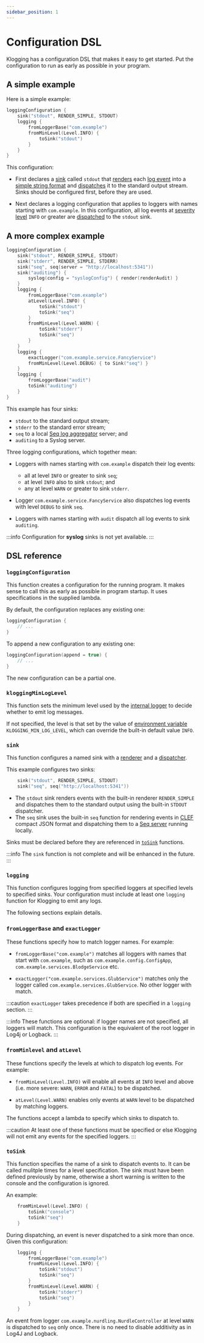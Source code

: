 ```yaml
---
sidebar_position: 1
---
```


# Configuration DSL

Klogging has a configuration DSL that makes it easy to get started. Put the configuration
to run as early as possible in your program. 

## A simple example

Here is a simple example:

```kotlin
loggingConfiguration {
    sink("stdout", RENDER_SIMPLE, STDOUT)
    logging {
        fromLoggerBase("com.example")
        fromMinLevel(Level.INFO) {
            toSink("stdout")
        }
    }
}
```

This configuration:

* First declares a [sink](../concepts/sinks) called `stdout` that [renders](../concepts/rendering) each
  [log event](../concepts/log-events) into a [simple string format](built-ins) and
  [dispatches](../concepts/dispatching) it to the standard output stream. Sinks should be
  configured first, before they are used.

* Next declares a logging configuration that applies to loggers with names starting
  with `com.example`. In this configuration, all log events at [severity level](../concepts/levels)
  `INFO` or greater are [dispatched](../concepts/dispatching) to the `stdout` sink.

## A more complex example

```kotlin
loggingConfiguration {
    sink("stdout", RENDER_SIMPLE, STDOUT)
    sink("stderr", RENDER_SIMPLE, STDERR)
    sink("seq", seq(server = "http://localhost:5341"))
    sink("auditing") {
        syslog(config = "syslogConfig") { render(renderAudit) }
    }
    logging {
        fromLoggerBase("com.example")
        atLevel(Level.INFO) {
            toSink("stdout")
            toSink("seq")
        }
        fromMinLevel(Level.WARN) {
            toSink("stderr")
            toSink("seq")
        }
    }
    logging {
        exactLogger("com.example.service.FancyService")
        fromMinLevel(Level.DEBUG) { to Sink("seq") }
    }
    logging {
        fromLoggerBase("audit")
        toSink("auditing")
    }
}
```

This example has four sinks:

* `stdout` to the standard output stream;
* `stderr` to the standard error stream;
* `seq` to a local [Seq log aggregator](https://datalust.co/seq) server; and
* `auditing` to a Syslog server.

Three logging configurations, which together mean:

* Loggers with names starting with `com.example` dispatch their log events:
  * all at level `INFO` or greater to sink `seq`;
  * at level `INFO` also to sink `stdout`; and
  * any at level `WARN` or greater to sink `stderr`.


* Logger `com.example.service.FancyService` also dispatches log events with level `DEBUG` to
  sink `seq`.

* Loggers with names starting with `audit` dispatch all log events to sink `auditing`.

:::info
Configuration for **syslog** sinks is not yet available.
:::

## DSL reference

### `loggingConfiguration`

This function creates a configuration for the running program. It makes sense to call this as early as
possible in program startup. It uses specifications in the supplied lambda.

By default, the configuration replaces any existing one:

```kotlin
loggingConfiguration {
    // ...
}
```

To append a new configuration to any existing one:

```kotlin
loggingConfiguration(append = true) {
    // ...
}
```

The new configuration can be a partial one.

### `kloggingMinLogLevel`

This function sets the minimum level used by the [internal logger](../internals/logger)
to decide whether to emit log messages.

If not specified, the level is that set by the value of [environment variable](../internals/environment-variables)
`KLOGGING_MIN_LOG_LEVEL`, which can override the built-in default value `INFO`.

### `sink`

This function configures a named sink with a [renderer](../concepts/rendering) and a
[dispatcher](../concepts/dispatching).

This example configures two sinks:

```kotlin
    sink("stdout", RENDER_SIMPLE, STDOUT)
    sink("seq", seq("http://localhost:5341"))
```

- The `stdout` sink renders events with the built-in renderer `RENDER_SIMPLE` and dispatches them
  to the standard output using the built-in `STDOUT` dispatcher.
- The `seq` sink uses the built-in `seq` function for rendering events in
  [CLEF](https://docs.datalust.co/docs/posting-raw-events#compact-json-format) compact JSON format and
  dispatching them to a [Seq server](https://datalust.co/seq) running locally.

Sinks must be declared before they are referenced in [`toSink`](#tosink) functions.

:::info
The `sink` function is not complete and will be enhanced in the future.
:::

### `logging`

This function configures logging from specified loggers at specified levels to specified
sinks. Your configuration must include at least one `logging` function for Klogging to
emit any logs.

The following sections explain details.

### `fromLoggerBase` and `exactLogger`

These functions specify how to match logger names. For example:

* `fromLoggerBase("com.example")` matches all loggers with names that start with `com.example`, such
  as `com.example.config.ConfigApp`, `com.example.services.BlodgeService` etc.

* `exactLogger("com.example.services.GlubService")` matches only the logger called
  `com.example.services.GlubService`. No other logger with match.

:::caution
`exactLogger` takes precedence if both  are specified in a `logging` section.
:::

:::info
These functions are optional: if logger names are not specified, all loggers will match.
This configuration is the equivalent of the root logger in Log4j or Logback.
:::

### `fromMinlevel` and `atLevel`

These functions specify the levels at which to dispatch log events. For example:

* `fromMinLevel(Level.INFO)` will enable all events at `INFO` level and above (i.e. more severe:
  `WARN`, `ERROR` and `FATAL`) to be dispatched.

* `atLevel(Level.WARN)` enables only events at `WARN` level to be dispatched by matching loggers.

The functions accept a lambda to specify which sinks to dispatch to.

:::caution
At least one of these functions must be specified or else Klogging will not emit any
events for the specified loggers.
:::

### `toSink`

This function specifies the name of a sink to dispatch events to. It can be called mulitple times for
a level specification. The sink must have been defined previously by name, otherwise a short warning
is written to the console and the configuration is ignored.

An example:

```kotlin
    fromMinLevel(Level.INFO) {
        toSink("console")
        toSink("seq")
    }
```

During dispatching, an event is never dispatched to a sink more than once. Given this configuration:

```kotlin
    logging {
        fromLoggerBase("com.example")
        fromMinLevel(Level.INFO) {
            toSink("stdout")
            toSink("seq")
        }
        fromMinLevel(Level.WARN) {
            toSink("stderr")
            toSink("seq")
        }
    }
```

An event from logger `com.example.nurdling.NurdleController` at level `WARN` is dispatched to `seq` only once.
There is no need to disable additivity as in Log4J and Logback.
